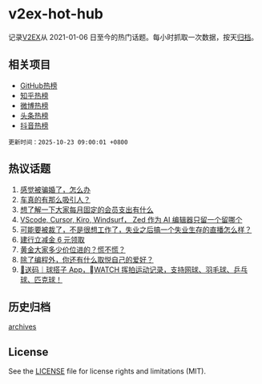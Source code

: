 # v2ex-hot-hub

 记录[V2EX](https://www.v2ex.com/)从 2021-01-06 日至今的热门话题。每小时抓取一次数据，按天[归档](archives)。
 
 ## 相关项目

- [GitHub热榜](https://github.com/lonnyzhang423/github-hot-hub)
- [知乎热榜](https://github.com/lonnyzhang423/zhihu-hot-hub)
- [微博热榜](https://github.com/lonnyzhang423/weibo-hot-hub)
- [头条热榜](https://github.com/lonnyzhang423/toutiao-hot-hub)
- [抖音热榜](https://github.com/lonnyzhang423/douyin-hot-hub)


 `更新时间：2025-10-23 09:00:01 +0800`

## 热议话题

1. [感觉被骗婚了，怎么办](https://www.v2ex.com/t/1167477)
1. [车真的有那么吸引人？](https://www.v2ex.com/t/1167462)
1. [想了解一下大家每月固定的会员支出有什么](https://www.v2ex.com/t/1167457)
1. [VScode, Cursor, Kiro, Windsurf， Zed 作为 AI 编辑器只留一个留哪个](https://www.v2ex.com/t/1167490)
1. [可能要被裁了，不是很想工作了，失业之后搞一个失业生存的直播怎么样？](https://www.v2ex.com/t/1167467)
1. [建行立减金 6 元领取](https://www.v2ex.com/t/1167464)
1. [黄金大家多少价位进的？慌不慌？](https://www.v2ex.com/t/1167471)
1. [除了编程外，你还有什么取悦自己的爱好？](https://www.v2ex.com/t/1167646)
1. [🎁送码｜球搭子 App，WATCH 挥拍运动记录，支持网球、羽毛球、乒乓球、匹克球！](https://www.v2ex.com/t/1167472)

## 历史归档

[archives](archives)

## License

See the [LICENSE](LICENSE) file for license rights and limitations (MIT).
